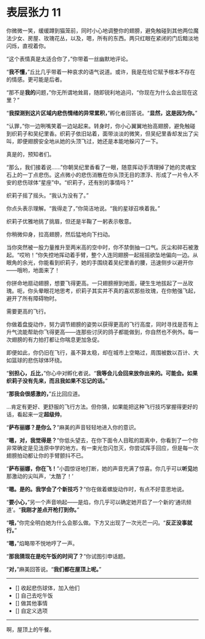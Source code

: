 # 表层张力 11

你微微一笑，缓缓蹲到猫笼前，同时小心地调整你的翅膀，避免触碰到其他两位魔法少女、房屋、玫瑰花丛，以及，嗯，所有的东西。两只红眼在紧闭的门后黯淡地闪烁，直视着你。

“这个表情真是太适合你了，”你带着一丝幽默地评论。

“**我不懂，**”丘比几乎带着一种哀求的语气说道。或许，我是在给它赋予根本不存在的情感。更可能是后者。

“那不是**我的**问题，”你无所谓地耸肩，随即锐利地追问，“你现在为什么会出现在这里？”

“**我探测到这片区域内悲伤情绪的异常累积，**”孵化者回答说。“**显然，这是因为你。**”

“认罪，”你一边咧嘴笑着一边站起来。转身时，你小心翼翼地抬高翅膀，避免触碰到织莉子和吴纪里香。织莉子依旧站着，面带淡淡的微笑，但吴纪里香却发出了尖叫，即便翅膀安全地从她的头顶飞过，她还是本能地躲闪了一下。

真是的，预知者们。

“那么，我们接着说……”你朝吴纪里香看了一眼，随意挥动手清理掉了她的灵魂宝石上的一丁点悲伤。这点微小的悲伤消散在你头顶无目的漂浮、形成了一片令人不安的悲伤球体“星座”中。“织莉子，还有别的事情吗？”

织莉子摇了摇头。“我认为没有了。”

你点头表示理解。“我得走了，”你简洁地说。“我的星球召唤着我。”

织莉子优雅地挑了挑眉，但还是半鞠了一躬表示敬意。

你稍微仰身，拉高翅膀，然后猛地向下扫动。

当你突然被一股力量推升至两米高的空中时，你不禁倒抽一口气。灰尘和碎石被激起。“哎哟！”你失控地挥动着手臂，整个人连同翅膀一起摇摇欲坠地偏向一边。从眼角的余光，你能看到织莉子，她的手围绕着吴纪里香的腰，迅速侧步以避开你——哦哟，地面来了！

你拼命地扇动翅膀，想要飞得更高。一只翅膀擦到地面，硬生生地拔起了一丛玫瑰。呃，你头晕眼花地思考，织莉子其实并不真的喜欢那些玫瑰，在你勉强飞起，避开了所有障碍物时。

需要更高的飞行。

你做着盘旋动作，努力调节翅膀的姿势以获得更高的飞行高度，同时寻找是否有上升气流能帮助你飞得更高——连那些讨厌的鸽子都能做到，你自然也不例外。每一次翅膀的有力拍打都让你喘息更加急促。

即便如此，你仍旧在飞行，虽不算太稳，却在城市上空略过，周围被数以百计、大如篮球的悲伤球体环绕。

“**别担心，丘比，**”你心中对孵化者说。“**我等会儿会回来放你出来的。可能会。如果织莉子没有先来，而且我如果不忘记的话。**”

“**那我会很感激的，**”丘比回应道。

...肯定有更好、更舒服的飞行方法。但你猜，如果能把这种飞行技巧掌握得更好的话，看起来一定**超级帅**。

“**萨布丽娜？是你么？**”麻美的声音轻轻地进入你的意识。

“**嗯，对，我觉得是？**”你低头望去，在你下面令人目眩的距离中，你看到了一个你非常确定是见泷原中学的地方。有一束光忽闪忽灭，你尝试挥手回应，但是每一次翅膀拍动都让你的手臂颤抖不已。

“**萨布丽娜，你在飞！**”小圆惊讶地打断，她的声音充满了惊喜。你几乎可以**听见**她那激动的尖叫声，‘太酷了！’

“**嗯。是的。我学会了个新技巧？**”你在做着螺旋动作时，有点不好意思地说。

“**要小心，**”另一个声音响起——是焰，你几乎可以确定她开启了一个新的‘通讯频道’。“**我刚才差点开枪打到你。**”

“**哦，**”你完全明白她为什么会那么做。下方又出现了一次光芒一闪。“**反正没事就行。**”

“**嗯，**”焰略带不悦地哼了一声。

“**那我猜现在是吃午饭的时间了？**”你试图引申话题。

“**对，**”麻美回答说。“**我们都在屋顶上呢。**”

---

- [] 收起悲伤球体，加入他们
- [] 自己去吃午饭
- [] 做其他事情
- [] 自定义选项

---

啊，屋顶上的午餐。
